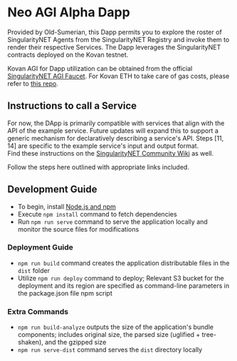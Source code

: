 # Neo AGI Alpha Dapp

Provided by Old-Sumerian, this Dapp permits you to explore the roster of SingularityNET Agents from the SingularityNET Registry and invoke them to render their respective Services.
The Dapp leverages the SingularityNET contracts deployed on the Kovan testnet.

Kovan AGI for Dapp utilization can be obtained from the official [SingularityNET AGI Faucet](https://faucet.singularitynet.io/).
For Kovan ETH to take care of gas costs, please refer to [this repo](https://github.com/kovan-testnet/faucet).

## Instructions to call a Service
For now, the DApp is primarily compatible with services that align with the API of the example service. Future updates will expand this to support a generic mechanism for declaratively describing a service's API. Steps [11, 14] are specific to the example service's input and output format.  
Find these instructions on the [SingularityNET Community Wiki](https://github.com/singnet/wiki/wiki/Getting-Started-%5BAlpha%5D#calling-a-service-using-the-dapp) as well.

Follow the steps here outlined with appropriate links included.

## Development Guide
* To begin, install [Node.js and npm](https://nodejs.org/)
* Execute `npm install` command to fetch dependencies
* Run `npm run serve` command to serve the application locally and monitor the source files for modifications

### Deployment Guide
* `npm run build` command creates the application distributable files in the `dist` folder
* Utilize `npm run deploy` command to deploy; Relevant S3 bucket for the deployment and its region are specified as command-line parameters in the package.json file npm script

### Extra Commands
* `npm run build-analyze` outputs the size of the application's bundle components; includes original size, the parsed size (uglified + tree-shaken), and the gzipped size
* `npm run serve-dist` command serves the `dist` directory locally